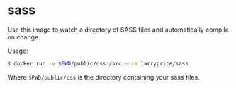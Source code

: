 sass
====

Use this image to watch a directory of SASS files and automatically compile on change.

Usage:

``` bash
$ docker run -v $PWD/public/css:/src --rm larryprice/sass
```

Where `$PWD/public/css` is the directory containing your sass files.

